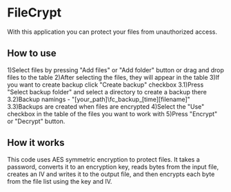 # FileCrypt
With this application you can protect your files from unauthorized access.

## How to use
1)Select files by pressing "Add files" or "Add folder" button or drag and drop files to the table
2)After selecting the files, they will appear in the table
3)If you want to create backup click "Create backup" checkbox
3.1)Press "Select backup folder" and select a directory to create a backup there
3.2)Backup namings - "[your_path]\fc_backup_[time]\[filename]"
3.3)Backups are created when files are encrypted
4)Select the "Use" checkbox in the table of the files you want to work with
5)Press "Encrypt" or "Decrypt" button.

## How it works
This code uses AES symmetric encryption to protect files. It takes a password, converts it to an encryption key, reads bytes from the input file, creates an IV and writes it to the output file, and then encrypts each byte from the file list using the key and IV.

